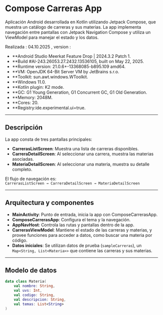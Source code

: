 # Compose Carreras App

Aplicación Android desarrollada en Kotlin utilizando Jetpack Compose, que muestra un catálogo de carreras y sus materias. La app implementa navegación entre pantallas con Jetpack Navigation Compose y utiliza un ViewModel para manejar el estado y los datos.

Realizada : 04.10.2025 , version : 
- **Android Studio Meerkat Feature Drop | 2024.3.2 Patch 1.
- **Build #AI-243.26053.27.2432.13536105, built on May 22, 2025.
- **Runtime version: 21.0.6+-13368085-b895.109 amd64.
- **VM: OpenJDK 64-Bit Server VM by JetBrains s.r.o.
- **Toolkit: sun.awt.windows.WToolkit.
- **Windows 11.0.
- **Kotlin plugin: K2 mode.
- **GC: G1 Young Generation, G1 Concurrent GC, G1 Old Generation.
- **Memory: 2048M.
- **Cores: 20.
- **Registry:ide.experimental.ui=true.


---

## Descripción

La app consta de tres pantallas principales:

- **CarrerasListScreen**: Muestra una lista de carreras disponibles.
- **CarreraDetailScreen**: Al seleccionar una carrera, muestra las materias asociadas.
- **MateriaDetailScreen**: Al seleccionar una materia, muestra su detalle completo.

El flujo de navegación es:  
`CarrerasListScreen → CarreraDetailScreen → MateriaDetailScreen`

---

## Arquitectura y componentes

- **MainActivity**: Punto de entrada, inicia la app con ComposeCarrerasApp.
- **ComposeCarrerasApp**: Configura el tema y la navegación.
- **AppNavHost**: Controla las rutas y pantallas dentro de la app.
- **CarrerasViewModel**: Mantiene el estado de las carreras y materias, y provee funciones para acceder a datos, como buscar una materia por código.
- **Datos iniciales**: Se utilizan datos de prueba (`sampleCarreras`), un `Map<String, List<Materia>>` que contiene las carreras y sus materias.

---

## Modelo de datos

```kotlin
data class Materia(
    val nombre: String,
    val uvs: Int,
    val codigo: String,
    val descripcion: String,
    val temas: List<String>
)
